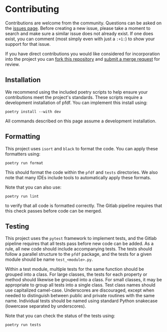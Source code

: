 Contributing
============

Contributions are welcome from the community. Questions can be asked on the
[issues page][1]. Before creating a new issue, please take a moment to search
and make sure a similar issue does not already exist. If one does exist, you
can comment (most simply even with just a `:+1:`) to show your support for that
issue.

If you have direct contributions you would like considered for incorporation
into the project you can [fork this repository][2] and
[submit a merge request][3] for review.

[1]: https://code.usgs.gov/ghsc/lhp/post-wildfire-debris-flow-hazard-assessment/issues
[2]: https://docs.gitlab.com/ee/user/project/repository/forking_workflow.html#creating-a-fork
[3]: https://docs.gitlab.com/ee/user/project/merge_requests/creating_merge_requests.html


## Installation
We recommend using the included poetry scripts to help ensure your contributions meet the project's standards. These scripts require a development installation of pfdf. You can implement this install using:
```
poetry install --with dev
```
All commands described on this page assume a development installation.

## Formatting
This project uses `isort` and `black` to format the code. You can apply these formatters using:
```
poetry run format
```
This should format the code within the `pfdf` and `tests` directories. We also note that many IDEs include tools to automatically apply these formats. 

Note that you can also use:
```
poetry run lint
```
to verify that all code is formatted correctly. The Gitlab pipeline requires that this check passes before code can be merged.

## Testing
This project uses the `pytest` framework to implement tests, and the Gitlab pipeline requires that all tests pass before new code can be added. As a rule, all new code should include accompanying tests. The tests should follow a parallel structure to the `pfdf` package, and the tests for a given module should be name `test_<module>.py`.

Within a test module, multiple tests for the same function should be grouped into a class. For large classes, the tests for each property or method should likewise be grouped into a class. For small classes, it may be appropriate to group all tests into a single class. Test class names should use capitalized camel-case. Underscores are discouraged, except when needed to distinguish between public and private routines with the same name. Individual tests should be named using standard Python snakecase (lowercase separated by underscores).

Note that you can check the status of the tests using:
```
poetry run tests
```